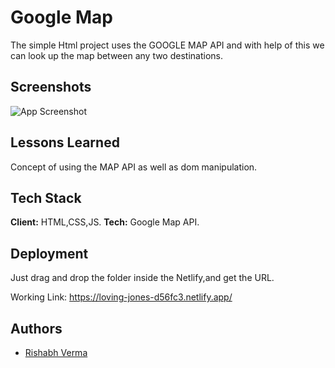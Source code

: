 
# Google Map
The simple Html project uses the GOOGLE MAP API and with 
help of this we can look up the map between 
any two destinations.
## Screenshots

![App Screenshot](https://user-images.githubusercontent.com/69208178/135316116-69da6873-9987-4528-b69b-c63e5bcbd114.png)

  
## Lessons Learned

Concept of using the MAP API as well as dom manipulation.


  
## Tech Stack

**Client:** HTML,CSS,JS.
**Tech:** Google Map API.


  
## Deployment

Just drag and drop the folder inside the Netlify,and
get the URL.

Working Link: https://loving-jones-d56fc3.netlify.app/

## Authors

- [Rishabh Verma](https://www.github.com/aryan2621)

  
